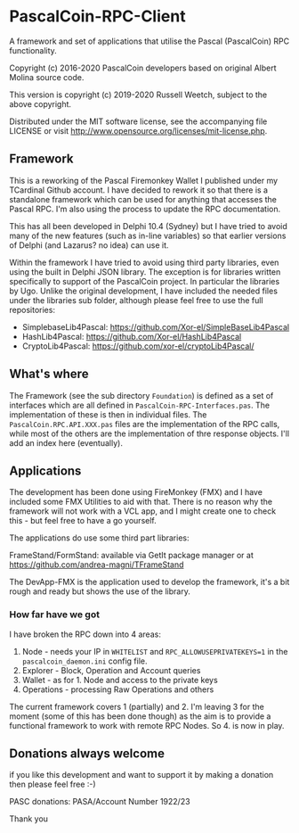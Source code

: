 # PascalCoin-RPC-Client
A framework and set of applications that utilise the Pascal (PascalCoin) RPC functionality.

Copyright (c) 2016-2020 PascalCoin developers based on original Albert Molina source code.

This version is copyright (c) 2019-2020 Russell Weetch, subject to the above copyright.
    
Distributed under the MIT software license, see the accompanying file LICENSE or visit http://www.opensource.org/licenses/mit-license.php.  

## Framework
This is a reworking of the Pascal Firemonkey Wallet I published under my TCardinal Github account. I have decided to rework it so that there is a standalone framework which can be used for anything that accesses the Pascal RPC. I'm also using the process to update the RPC documentation.

This has all been developed in Delphi 10.4 (Sydney) but I have tried to avoid many of the new features (such as in-line variables) so that earlier versions of Delphi (and Lazarus? no idea) can use it.

Within the framework I have tried to avoid using third party libraries, even using the built in Delphi JSON library. The exception is for libraries written specifically to support of the PascalCoin project. In particular the libraries by Ugo. Unlike the original development, I have included the needed files under the libraries sub folder, although please feel free to use the full repositories:

- SimplebaseLib4Pascal: https://github.com/Xor-el/SimpleBaseLib4Pascal
- HashLib4Pascal: https://github.com/Xor-el/HashLib4Pascal
- CryptoLib4Pascal: https://github.com/xor-el/cryptoLib4Pascal/

## What's where

The Framework (see the sub directory `Foundation`) is defined as a set of interfaces which are all defined in `PascalCoin-RPC-Interfaces.pas`. The implementation of these is then in individual files. The `PascalCoin.RPC.API.XXX.pas` files are the implementation of the RPC calls, while most of the others are the implementation of thre response objects. I'll add an index here (eventually).

## Applications
The development has been done using FireMonkey (FMX) and I have included some FMX Utilities to aid with that. There is no reason why the framework will not work with a VCL app, and I might create one to check this - but feel free to have a go yourself.

The applications do use some third part libraries:

FrameStand/FormStand: available via GetIt package manager or at https://github.com/andrea-magni/TFrameStand

The DevApp-FMX is the application used to develop the framework, it's a bit rough and ready but shows the use of the library.

### How far have we got

I have broken the RPC down into 4 areas:

1. Node - needs your IP in `WHITELIST` and `RPC_ALLOWUSEPRIVATEKEYS=1` in the `pascalcoin_daemon.ini` config file.
2. Explorer - Block, Operation and Account queries
3. Wallet - as for 1. Node and access to the private keys
4. Operations - processing Raw Operations and others

The current framework covers 1 (partially) and 2. I'm leaving 3 for the moment (some of this has been done though) as the aim is to provide a functional framework to work with remote RPC Nodes. So 4. is now in play.

## Donations always welcome

if you like this development and want to support it by making a donation then please feel free :-)

PASC donations: PASA/Account Number 1922/23


Thank you
